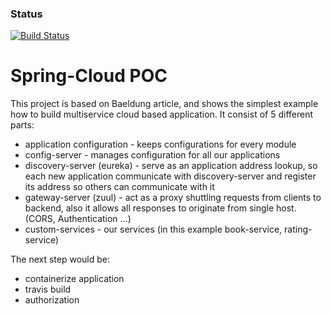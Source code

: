 ### Status
[![Build Status](https://travis-ci.org/rgavrysh/spring-cloud.png?branch=master)](https://travis-ci.org/rgavrysh/spring-cloud)

# Spring-Cloud POC

This project is based on Baeldung article, and shows the simplest example how to build multiservice cloud based application.
It consist of 5 different parts:
- application configuration - keeps configurations for every module
- config-server - manages configuration for all our applications
- discovery-server (eureka) - serve as an application address lookup, so each new application communicate with discovery-server and register its address so others can communicate with it
- gateway-server (zuul) - act as a proxy shuttling requests from clients to backend, also it allows all responses to originate from single host. (CORS, Authentication ...)
- custom-services - our services (in this example book-service, rating-service)

The next step would be:
- containerize application
- travis build
- authorization
